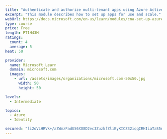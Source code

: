 ```yaml
---
title: "Authenticate and authorize multi-tenant apps using Azure Active Directory (Azure AD)"
excerpt: "This module describes how to set up apps for use and scale."
webUrl: https://docs.microsoft.com/en-us/learn/modules/cna-set-up-azure-ad-use-scale/
type: course
price: Free
length: PT1H43M
ratings:
  count: 4
  average: 5
heat: 50

provider:
  name: Microsoft Learn
  domain: microsoft.com
  images:
    - url: /assets/images/organizations/microsoft.com-50x50.jpg
      width: 50
      height: 50

levels:
  - Intermediate

topics:
  - Azure
  - Identity

secured: "li2oVLHRVk+/aZWmzFadU56XO8D2ec3ZuzkfZliEyKICZ32iqqCRHIiaTaS5n1GH/wKEPu7TaIzhaVB1JbqFPmSGkC+4QY8M/YIVKKX+ntNzFGv59ZyG4xZ29gEg0uCBQGFjWkKW1M/8QznJ2u85tjbIilcj2n3hGDEEaXq/IEL+QtfSkgrOihMaUnxz8YIcpbdyVQmzkJMIm5bYCPh8Dh//ER21a7E6lTsPoG5KF++Uy+eQ5Yn35lKSOy1icdFIOv/F77+h6XzPM0JMooXsFf62vijzYIQ9ybewkyzPTYioJHtEMq2Qz6LaSQ7LA7BIvovS5DrVQJFDuzuXC7JcsVR9airke82SSA/E7TGBlKL6L4ookAD8Yg+KIt5pSlu2TKhtPs+fGmirTXCN0qQzBTVmjbBRjrdq6iqkCDo2S9o=;7wwBdCLtcsvXdGJdTa0haw=="
---
```


